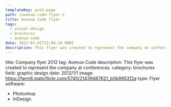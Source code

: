 ```yaml
---
templateKey: post-page
path: /avenue-code-flyer-2
title: Avenue Code flyer
tags:
  - visual-design
  - brochures
  - avenue-code
date: 2012-01-01T15:04:10.000Z
description: This flyer was created to represent the company at conferences.
---
```


title: Company flyer 2012
tag: Avenue Code
description: This flyer was created to represent the company at conferences.
category: brochures
field: graphic design
date: 2012/1/1
image: https://farm6.staticflickr.com/5745/21439467621_b0b995312a
type: Flyer
software:
- Photoshop
- InDesign